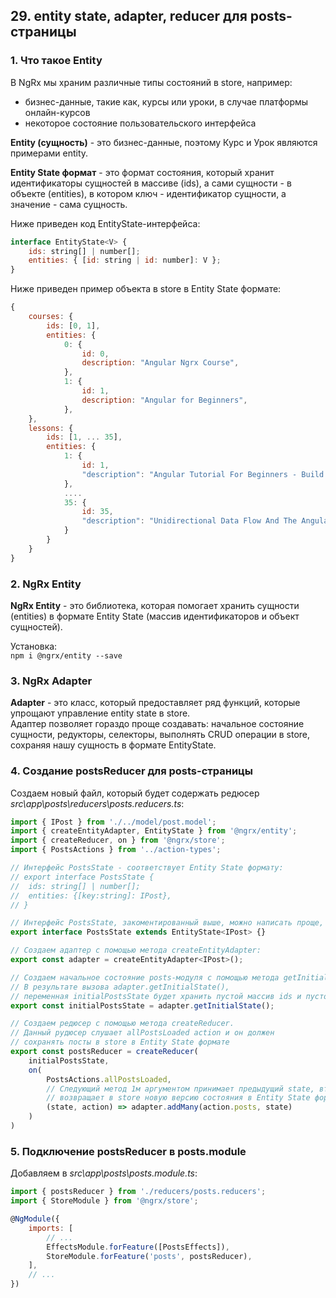 ## 29. entity state, adapter, reducer для posts-страницы

### 1. Что такое Entity

В NgRx мы храним различные типы состояний в store, например:
- бизнес-данные, такие как, курсы или уроки, в случае платформы онлайн-курсов
- некоторое состояние пользовательского интерфейса

**Entity (сущность)** - это бизнес-данные, поэтому Курс и Урок являются примерами entity.

**Entity State формат** - это формат состояния, который хранит идентификаторы сущностей в массиве (ids), а сами сущности - в объекте (entities), в котором ключ - идентификатор сущности, а значение - сама сущность.   

Ниже приведен код EntityState-интерфейса:
```js
interface EntityState<V> {
	ids: string[] | number[];
	entities: { [id: string | id: number]: V };
}
```

Ниже приведен пример объекта в store в Entity State формате:
```js
{
	courses: {
		ids: [0, 1],
		entities: {
			0: {
				id: 0,
				description: "Angular Ngrx Course",                   
			},
			1: {
				id: 1,
				description: "Angular for Beginners",                                          
			},
	},
	lessons: {
		ids: [1, ... 35],
		entities: {
			1: {
				id: 1,
				"description": "Angular Tutorial For Beginners - Build Your First App - Hello World Step By Step",
			},
			....
			35: {
				id: 35,
				"description": "Unidirectional Data Flow And The Angular Development Mode",
			}
		}
	}
}
```

### 2. NgRx Entity

**NgRx Entity** - это библиотека, которая помогает хранить сущности (entities) в формате Entity State (массив идентификаторов и объект сущностей). 

Установка:    
`npm i @ngrx/entity --save`

### 3. NgRx Adapter

**Adapter** - это класс, который предоставляет ряд функций, которые упрощают управление entity state в store.   
Адаптер позволяет гораздо проще создавать: начальное состояние сущности, редукторы, селекторы, выполнять CRUD операции в store, сохраняя нашу сущность в формате EntityState.

### 4. Создание postsReducer для posts-страницы

Создаем новый файл, который будет содержать редюсер *src\app\posts\reducers\posts.reducers.ts*:
```js
import { IPost } from './../model/post.model';
import { createEntityAdapter, EntityState } from '@ngrx/entity';
import { createReducer, on } from '@ngrx/store';
import { PostsActions } from '../action-types';

// Интерфейс PostsState - соответствует Entity State формату:
// export interface PostsState {
// 	ids: string[] | number[];
// 	entities: {[key:string]: IPost},
// }

// Интерфейс PostsState, закоментированный выше, можно написать проще, используя класс EntityState:
export interface PostsState extends EntityState<IPost> {}

// Создаем адаптер с помощью метода createEntityAdapter:
export const adapter = createEntityAdapter<IPost>();

// Создаем начальное состояние posts-модуля с помощью метода getInitialState.
// В результате вызова adapter.getInitialState(),
// переменная initialPostsState будет хранить пустой массив ids и пустой объект entities
export const initialPostsState = adapter.getInitialState();

// Создаем редюсер с помощью метода createReducer.
// Данный рудюсер слушает allPostsLoaded action и он должен
// сохранять посты в store в Entity State формате
export const postsReducer = createReducer(
	initialPostsState,
	on(
		PostsActions.allPostsLoaded,
		// Следующий метод 1м аргументом принимает предыдущий state, вторым - action,
		// возвращает в store новую версию состояния в Entity State формате:
		(state, action) => adapter.addMany(action.posts, state) 
	)
)
```

### 5. Подключение postsReducer в posts.module 

Добавляем в *src\app\posts\posts.module.ts*:
```js
import { postsReducer } from './reducers/posts.reducers';
import { StoreModule } from '@ngrx/store';

@NgModule({
	imports: [
		// ...
		EffectsModule.forFeature([PostsEffects]),
		StoreModule.forFeature('posts', postsReducer),
	],
	// ...
})
```